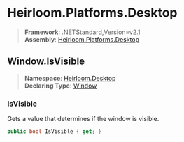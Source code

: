# Heirloom.Platforms.Desktop

> **Framework**: .NETStandard,Version=v2.1  
> **Assembly**: [Heirloom.Platforms.Desktop][0]  

## Window.IsVisible

> **Namespace**: [Heirloom.Desktop][0]  
> **Declaring Type**: [Window][1]  

### IsVisible

Gets a value that determines if the window is visible.

```cs
public bool IsVisible { get; }
```

[0]: ../../../Heirloom.Platforms.Desktop.md
[1]: ../Window.md

